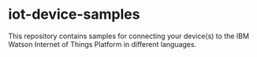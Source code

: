 # iot-device-samples
This repository contains samples for connecting your device(s) to the IBM Watson Internet of Things Platform in different languages.
